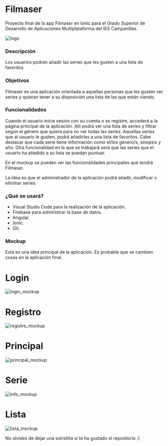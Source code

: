 <h1> Filmaser </h1>

Proyecto final de la app Filmaser en Ionic para el Grado Superior de Desarrollo de Aplicaciones Multiplataforma del IES Campanillas.

![logo](./logo.png)

<h3> Descripción </h3>

Los usuarios podrán añadir las series que les gusten a una lista de favoritos.

<h3> Objetivos </h3>

Filmaser es una aplicación orientada a aquellas personas que les gusten ver series y quieran tener a su disposición una lista de las que están viendo. 

<h3> Funcionalidades </h3>

Cuando el usuario inicie sesión con su cuenta o se registre, accederá a la página principal de la aplicación. Allí podrá ver una lista de series y filtrar según el género que quiera para no ver todas las series. Aquellas series que al usuario le gusten, podrá añadirlas a una lista de favoritos. Cabe destacar que cada serie tiene información como el/los género/s, sinopsis y año. Otra funcionalidad en la que se trabajará será que las series que el usuario ha añadido a su lista se puedan puntuar. 

En el mockup se pueden ver las funcionalidades principales que tendrá Filmaser.

La idea es que el administrador de la aplicación podrá añadir, modificar o eliminar series.

<h3> ¿Qué se usará? </h3>

- Visual Studio Code para la realización de la aplicación.
- Firebase para administrar la base de datos.
- Angular.
- Ionic.
- Git.

<h3> Mockup </h3>

Esta es una idea principal de la aplicación. Es probable que se cambien cosas en la aplicación final.

# Login

![login_mockup](./mockup/login_mockup.png)

# Registro

![registro_mockup](./mockup/registro_mockup.png)

# Principal

![principal_mockup](./mockup/principal_mockup.png)

# Serie

![info_mockup](./mockup/info_mockup.png)

# Lista

![lista_mockup](./mockup/lista_mockup.png)

No olvides de dejar una estrellita si te ha gustado el repositorio :)
